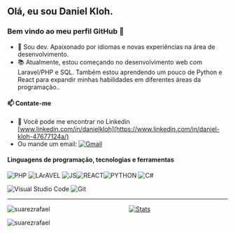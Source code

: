 

## Olá, eu sou Daniel Kloh.

### Bem vindo ao meu perfil GitHub 👋

- 🔭 Sou dev. Apaixonado por idiomas e novas experiências na área de desenvolvimento.
- 📚 Atualmente, estou começando no desenvolvimento web com Laravel/PHP e SQL. Também estou aprendendo um pouco de Python e React para expandir minhas habilidades em diferentes áreas da programação..
#### 📫 Contate-me

- 🔭 Você pode me encontrar no  Linkedin [www.linkedin.com/in/danielkloh](https://www.linkedin.com/in/daniel-kloh-47677124a/)
- Ou mande um email: <a href="mailto:danielkloh06@gmail.com"><img alt="Gmail" src="https://img.shields.io/badge/E--Mail-D14836?style=for-the-badge&logo=gmail&logoColor=white" /></a> 
#### Linguagens de programação, tecnologias e ferramentas

<img alt="PHP" src="https://img.shields.io/badge/PHP-777BB4?style=for-the-badge&logo=php&logoColor=white"/> <img alt="LArAVEL" src="https://img.shields.io/badge/Laravel-FF2D20?style=for-the-badge&logo=laravel&logoColor=white"/> <img alt="JS" src="https://img.shields.io/badge/JavaScript-F7DF1E?style=for-the-badge&logo=javascript&logoColor=black"/><img alt="REACT" src="https://img.shields.io/badge/React-20232A?style=for-the-badge&logo=react&logoColor=61DAFB"/><img alt="PYTHON" src="https://img.shields.io/badge/Python-3776AB?style=for-the-badge&logo=python&logoColor=white"/> <img alt="C#" src="https://img.shields.io/badge/c%23-%23239120.svg?style=for-the-badge&logo=c-sharp&logoColor=white"/>

<img alt="Visual Studio Code" src="https://img.shields.io/badge/VS Code-0078d7.svg?style=for-the-badge&logo=visual-studio-code&logoColor=white"/> <img alt="Git" src="https://img.shields.io/badge/git-%23F05033.svg?style=for-the-badge&logo=git&logoColor=white"/> 


<hr>
<div align="center">

 <p><img align="left" src="https://github-readme-stats.vercel.app/api/top-langs?username=danielkloh&show_icons=true&locale=en&layout=compact" alt="suarezrafael" />
</p>

[![Stats](https://github-readme-stats.vercel.app/api?username=danielkloh&count_private=true&show_icons=true&theme=dracula&hide_title=true&hide_border=true)](https://github.com/anuraghazra/github-readme-stats)</div>

<p><img align="center" src="https://github-readme-streak-stats.herokuapp.com/?user=danielkloh&" alt="suarezrafael" /></p> 
